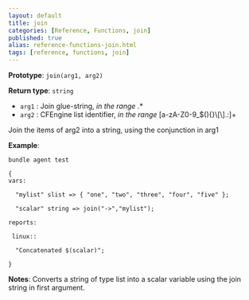 ```yaml
---
layout: default
title: join
categories: [Reference, Functions, join]
published: true
alias: reference-functions-join.html
tags: [reference, functions, join]
---
```


**Prototype**: `join(arg1, arg2)`

**Return type**: `string`

* `arg1` : Join glue-string, *in the range* .\*
* `arg2` : CFEngine list identifier, *in the range*
[a-zA-Z0-9\_\$(){}\\[\\].:]+

Join the items of arg2 into a string, using the conjunction in arg1

**Example**:

```cf3
bundle agent test

{
vars:

  "mylist" slist => { "one", "two", "three", "four", "five" };

  "scalar" string => join("->","mylist");

reports:

 linux::

  "Concatenated $(scalar)";

}
```

**Notes**:
Converts a string of type list into a scalar variable using the join
string in first argument.
